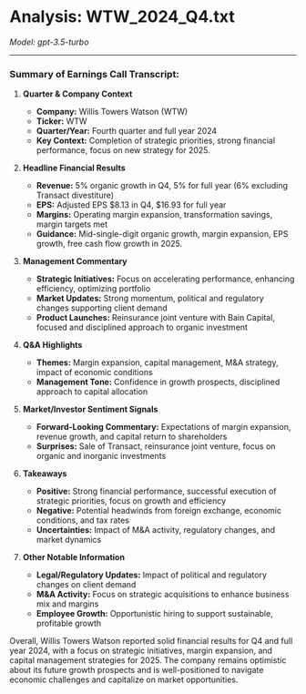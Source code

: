 # Analysis: WTW_2024_Q4.txt

*Model: gpt-3.5-turbo*

---

### Summary of Earnings Call Transcript:

1. **Quarter & Company Context**
   - **Company:** Willis Towers Watson (WTW)
   - **Ticker:** WTW
   - **Quarter/Year:** Fourth quarter and full year 2024
   - **Key Context:** Completion of strategic priorities, strong financial performance, focus on new strategy for 2025.

2. **Headline Financial Results**
   - **Revenue:** 5% organic growth in Q4, 5% for full year (6% excluding Transact divestiture)
   - **EPS:** Adjusted EPS $8.13 in Q4, $16.93 for full year
   - **Margins:** Operating margin expansion, transformation savings, margin targets met
   - **Guidance:** Mid-single-digit organic growth, margin expansion, EPS growth, free cash flow growth in 2025.

3. **Management Commentary**
   - **Strategic Initiatives:** Focus on accelerating performance, enhancing efficiency, optimizing portfolio
   - **Market Updates:** Strong momentum, political and regulatory changes supporting client demand
   - **Product Launches:** Reinsurance joint venture with Bain Capital, focused and disciplined approach to organic investment

4. **Q&A Highlights**
   - **Themes:** Margin expansion, capital management, M&A strategy, impact of economic conditions
   - **Management Tone:** Confidence in growth prospects, disciplined approach to capital allocation

5. **Market/Investor Sentiment Signals**
   - **Forward-Looking Commentary:** Expectations of margin expansion, revenue growth, and capital return to shareholders
   - **Surprises:** Sale of Transact, reinsurance joint venture, focus on organic and inorganic investments

6. **Takeaways**
   - **Positive:** Strong financial performance, successful execution of strategic priorities, focus on growth and efficiency
   - **Negative:** Potential headwinds from foreign exchange, economic conditions, and tax rates
   - **Uncertainties:** Impact of M&A activity, regulatory changes, and market dynamics

7. **Other Notable Information**
   - **Legal/Regulatory Updates:** Impact of political and regulatory changes on client demand
   - **M&A Activity:** Focus on strategic acquisitions to enhance business mix and margins
   - **Employee Growth:** Opportunistic hiring to support sustainable, profitable growth

Overall, Willis Towers Watson reported solid financial results for Q4 and full year 2024, with a focus on strategic initiatives, margin expansion, and capital management strategies for 2025. The company remains optimistic about its future growth prospects and is well-positioned to navigate economic challenges and capitalize on market opportunities.